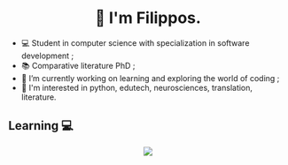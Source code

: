 <h1 align="center">👋 I'm Filippos.</h1>

* 💻 Student in computer science with specialization in software development ;
* 📚 Comparative literature PhD ;
* 🔭 I’m currently working on learning and exploring the world of coding ;
* 🧐 I'm interested in python, edutech, neurosciences, translation, literature.

## Learning :computer:
<p align="center">
  <a href="https://skillicons.dev">
    <img src="https://skillicons.dev/icons?i=py,java,cs,js,php,html,css,mysql,postgres,mongodb,git,debian,wordpress" />
  </a>
</p>
